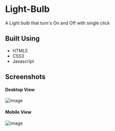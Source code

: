 # Light-Bulb
A Light bulb that turn's On and Off with single click

## Built Using
- HTML5
- CSS3
- Javascript


## Screenshots
#### Desktop View

![image](https://user-images.githubusercontent.com/76789333/182487812-e072fce4-a80c-41ba-bfd8-74e50d0ae407.png)

#### Mobile View

![image](https://user-images.githubusercontent.com/76789333/182487901-dd285a6e-6843-40c0-b8dc-0c737e1261e7.png)


